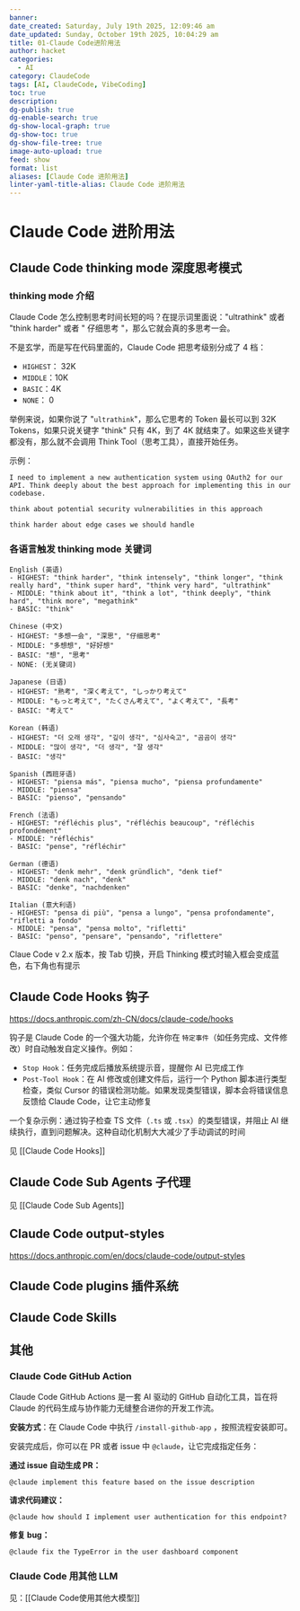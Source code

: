 ```yaml
---
banner: 
date_created: Saturday, July 19th 2025, 12:09:46 am
date_updated: Sunday, October 19th 2025, 10:04:29 am
title: 01-Claude Code进阶用法
author: hacket
categories:
  - AI
category: ClaudeCode
tags: [AI, ClaudeCode, VibeCoding]
toc: true
description: 
dg-publish: true
dg-enable-search: true
dg-show-local-graph: true
dg-show-toc: true
dg-show-file-tree: true
image-auto-upload: true
feed: show
format: list
aliases: [Claude Code 进阶用法]
linter-yaml-title-alias: Claude Code 进阶用法
---
```


# Claude Code 进阶用法

## Claude Code thinking mode 深度思考模式

### thinking mode 介绍

Claude Code 怎么控制思考时间长短的吗？在提示词里面说："ultrathink" 或者 "think harder" 或者 " 仔细思考 "，那么它就会真的多思考一会。

不是玄学，而是写在代码里面的，Claude Code 把思考级别分成了 4 档：

- `HIGHEST`： 32K
- `MIDDLE`：10K
- `BASIC`：4K
- `NONE`： 0

举例来说，如果你说了 "`ultrathink`"，那么它思考的 Token 最长可以到 32K Tokens，如果只说关键字 "think" 只有 4K，到了 4K 就结束了。如果这些关键字都没有，那么就不会调用 Think Tool（思考工具），直接开始任务。

示例：

```shell
I need to implement a new authentication system using OAuth2 for our API. Think deeply about the best approach for implementing this in our codebase. 

think about potential security vulnerabilities in this approach 

think harder about edge cases we should handle 
```

### 各语言触发 thinking mode 关键词

```
English (英语)
- HIGHEST: "think harder", "think intensely", "think longer", "think really hard", "think super hard", "think very hard", "ultrathink"
- MIDDLE: "think about it", "think a lot", "think deeply", "think hard", "think more", "megathink"
- BASIC: "think"

Chinese (中文)
- HIGHEST: "多想一会", "深思", "仔细思考"
- MIDDLE: "多想想", "好好想"
- BASIC: "想", "思考"
- NONE: (无关键词)

Japanese (日语)
- HIGHEST: "熟考", "深く考えて", "しっかり考えて"
- MIDDLE: "もっと考えて", "たくさん考えて", "よく考えて", "長考"
- BASIC: "考えて"

Korean (韩语)
- HIGHEST: "더 오래 생각", "깊이 생각", "심사숙고", "곰곰이 생각"
- MIDDLE: "많이 생각", "더 생각", "잘 생각"
- BASIC: "생각"

Spanish (西班牙语)
- HIGHEST: "piensa más", "piensa mucho", "piensa profundamente"
- MIDDLE: "piensa"
- BASIC: "pienso", "pensando"

French (法语)
- HIGHEST: "réfléchis plus", "réfléchis beaucoup", "réfléchis profondément"
- MIDDLE: "réfléchis"
- BASIC: "pense", "réfléchir"

German (德语)
- HIGHEST: "denk mehr", "denk gründlich", "denk tief"
- MIDDLE: "denk nach", "denk"
- BASIC: "denke", "nachdenken"

Italian (意大利语)
- HIGHEST: "pensa di più", "pensa a lungo", "pensa profondamente", "rifletti a fondo"
- MIDDLE: "pensa", "pensa molto", "rifletti"
- BASIC: "penso", "pensare", "pensando", "riflettere"
```

Claue Code v 2.x 版本，按 Tab 切换，开启 Thinking 模式时输入框会变成蓝色，右下角也有提示

## Claude Code Hooks 钩子

<https://docs.anthropic.com/zh-CN/docs/claude-code/hooks>

钩子是 Claude Code 的一个强大功能，允许你在 `特定事件`（如任务完成、文件修改）时自动触发自定义操作。例如：

- `Stop Hook`：任务完成后播放系统提示音，提醒你 AI 已完成工作
- `Post-Tool Hook`：在 AI 修改或创建文件后，运行一个 Python 脚本进行类型检查，类似 Cursor 的错误检测功能。如果发现类型错误，脚本会将错误信息反馈给 Claude Code，让它主动修复

一个复杂示例：通过钩子检查 TS 文件（`.ts` 或 `.tsx`）的类型错误，并阻止 AI 继续执行，直到问题解决。这种自动化机制大大减少了手动调试的时间

见 [[Claude Code Hooks]]

## Claude Code Sub Agents 子代理

见 [[Claude Code Sub Agents]]

## Claude Code output-styles

<https://docs.anthropic.com/en/docs/claude-code/output-styles>

## Claude Code plugins 插件系统

## Claude Code Skills

## 其他

### Claude Code GitHub Action

Claude Code GitHub Actions 是一套 AI 驱动的 GitHub 自动化工具，旨在将 Claude 的代码生成与协作能力无缝整合进你的开发工作流。

**安装方式**：在 Claude Code 中执行 `/install-github-app` ，按照流程安装即可。

安装完成后，你可以在 PR 或者 issue 中 `@claude`，让它完成指定任务：

**通过 issue 自动生成 PR：**

```shell
@claude implement this feature based on the issue description
```

**请求代码建议：**

```shell
@claude how should I implement user authentication for this endpoint?
```

**修复 bug：**

```shell
@claude fix the TypeError in the user dashboard component
```

### Claude Code 用其他 LLM

见：[[Claude Code使用其他大模型]]
